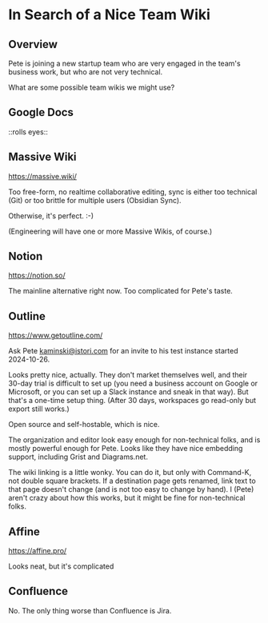 # In Search of a Nice Team Wiki

## Overview

Pete is joining a new startup team who are very engaged in the team's business work, but who are not very technical.

What are some possible team wikis we might use?

## Google Docs

::rolls eyes::

## Massive Wiki

https://massive.wiki/

Too free-form, no realtime collaborative editing, sync is either too technical (Git) or too brittle for multiple users (Obsidian Sync).

Otherwise, it's perfect. :-)

(Engineering will have one or more Massive Wikis, of course.)

## Notion

https://notion.so/

The mainline alternative right now. Too complicated for Pete's taste.

## Outline

https://www.getoutline.com/

Ask Pete kaminski@istori.com for an invite to his test instance started 2024-10-26.

Looks pretty nice, actually. They don't market themselves well, and their 30-day trial is difficult to set up (you need a business account on Google or Microsoft, or you can set up a Slack instance and sneak in that way). But that's a one-time setup thing. (After 30 days, workspaces go read-only but export still works.)

Open source and self-hostable, which is nice.

The organization and editor look easy enough for non-technical folks, and is mostly powerful enough for Pete. Looks like they have nice embedding support, including Grist and Diagrams.net.

The wiki linking is a little wonky. You can do it, but only with Command-K, not double square brackets. If a destination page gets renamed, link text to that page doesn't change (and is not too easy to change by hand). I (Pete) aren't crazy about how this works, but it might be fine for non-technical folks.

## Affine

https://affine.pro/

Looks neat, but it's complicated

## Confluence

No. The only thing worse than Confluence is Jira.

